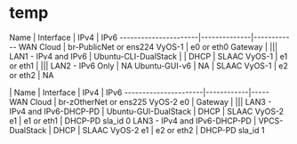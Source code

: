 # temp


Name | Interface | IPv4 | IPv6
 ----------------------|--------------|------------
 WAN Cloud | br-PublicNet or ens224 VyOS-1 | e0 or eth0 Gateway | ||| 
 LAN1 - IPv4 and IPv6 | Ubuntu-CLI-DualStack | | DHCP | SLAAC VyOS-1 | e1 or eth1 | 
 ||| LAN2 - IPv6 Only | NA Ubuntu-GUI-v6 | NA | SLAAC VyOS-1 | e2 or eth2 | NA

| Name | Interface | IPv4 | IPv6 ----------------------|------------|----- WAN Cloud | br-zOtherNet or ens225 VyOS-2 e0 | Gateway | ||| LAN3 - IPv4 and IPv6-DHCP-PD | Ubuntu-GUI-DualStack | DHCP | SLAAC VyOS-2 e1 | e1 or eth1 | DHCP-PD sla_id 0 LAN3 - IPv4 and IPv6-DHCP-PD | VPCS-DualStack | DHCP | SLAAC VyOS-2 e1 | e2 or eth2 | DHCP-PD sla_id 1
